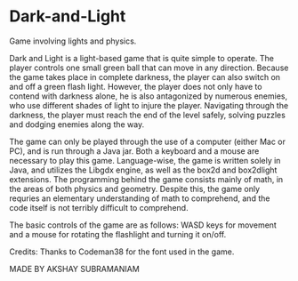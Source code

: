 # Dark-and-Light
Game involving lights and physics.

Dark and Light is a light-based game that is quite simple to operate. The player controls one small green ball that can move in 
any direction. Because the game takes place in complete darkness, the player can also switch on and off a green flash light. However, 
the player does not only have to contend with darkness alone, he is also antagonized by numerous enemies, who use different shades of light to injure the player. Navigating through 
the darkness, the player must reach the end of the level safely, solving puzzles and dodging enemies along the way. 

The game can only be played through the use of a computer (either Mac or PC), and is run through a Java jar. Both a keyboard 
and a mouse are necessary to play this game. Language-wise, the game is written solely in Java, and utilizes the Libgdx engine, as 
well as the box2d and box2dlight extensions. The programming behind the game consists mainly of math, in the areas of both physics 
and geometry. Despite this, the game only requries an elementary understanding of math to comprehend, and the code itself is 
not terribly difficult to comprehend. 

The basic controls of the game are as follows: WASD keys for movement and a mouse for rotating the flashlight and turning it on/off.

Credits: Thanks to Codeman38 for the font used in the game.

MADE BY AKSHAY SUBRAMANIAM
